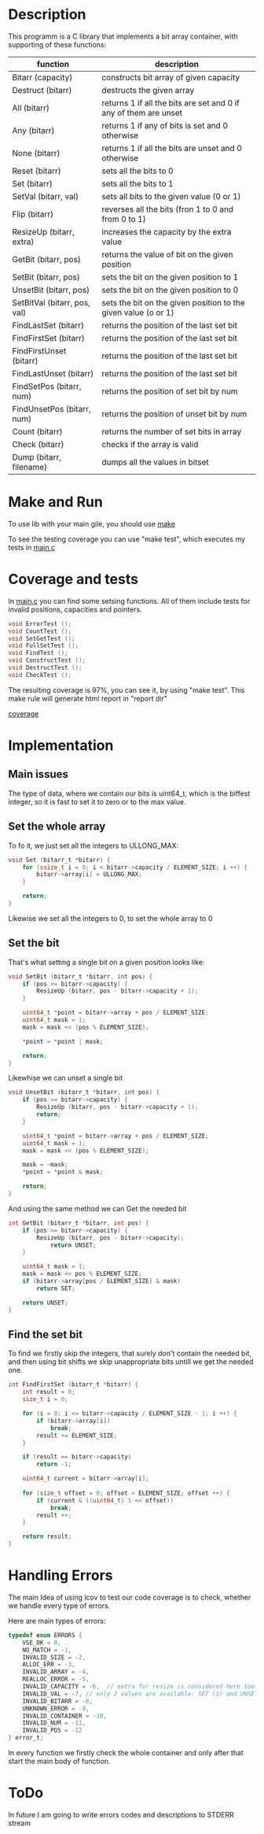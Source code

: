 # Description

This programm is a C library that implements a bit array container, with supporting of these functions:

| function| description                            													|
|-----|---------------------------------------------------------------------------------------------|
|  Bitarr (capacity)			| constructs bit array of given capacity							|
|  Destruct (bitarr)			| destructs the given array 										|
|  All (bitarr) 				| returns 1 if all the bits are set and 0 if any of them are unset	|
|  Any (bitarr) 				| returns 1 if any of bits is set and 0 otherwise					|
|  None (bitarr)				| returns 1 if all the bits are unset and 0 otherwise				|
|  Reset (bitarr)				| sets all the bits to 0											|
|  Set (bitarr)					| sets all the bits to 1											|
|  SetVal (bitarr, val)			| sets all bits to the given value (0 or 1)							|
|  Flip (bitarr)				| reverses all the bits (fron 1 to 0 and from 0 to 1)				|
|  ResizeUp (bitarr, extra)		| increases the capacity by the extra value							|
|  GetBit (bitarr, pos)			| returns the value of bit on the given position					|
|  SetBit (bitarr, pos)			| sets the bit on the given position to 1							|
|  UnsetBit (bitarr, pos)		| sets the bit on the given position to 0							|
|  SetBitVal (bitarr, pos, val)	| sets the bit on the given position to the given value (o or 1)	|
|  FindLastSet (bitarr)			| returns the position of the last set bit							|
|  FindFirstSet (bitarr)		| returns the position of the last set bit							|
|  FindFirstUnset (bitarr)		| returns the position of the last set bit							|
|  FindLastUnset (bitarr) 		| returns the position of the last set bit							|
|  FindSetPos (bitarr, num)		| returns the position of set bit by num							|
|  FindUnsetPos (bitarr, num)	| returns the position of unset bit by num							|
|  Count (bitarr)				| returns the number of set bits in array							|
|  Check (bitarr)				| checks if the array is valid										|
|  Dump (bitarr, filename)		| dumps all the values in bitset									|


# Make and Run

To use lib with your main gile, you should use [make](https://github.com/krutoi-muzhik/BitSet/blob/main/Makefile)

To see the testing coverage you can use "make test", which executes my tests in [main.c](https://github.com/krutoi-muzhik/BitSet/blob/main/main.c)

# Coverage and tests

In [main.c](https://github.com/krutoi-muzhik/BitSet/blob/main/main.c) you can find some setsing functions. All of them include tests for invalid positions, capacities and pointers.

```C
void ErrorTest ();
void CountTest ();
void SetGetTest ();
void FullSetTest ();
void FindTest ();
void ConstructTest ();
void DestructTest ();
void CheckTest ();
```

The resulting coverage is 97%, you can see it, by using "make test". This make rule will generate html report in "report dir"

[coverage](https://github.com/krutoi-muzhik/BitSet/blob/main/img/coverage.png)

# Implementation

## Main issues

The type of data, where we contain our bits is uint64_t, which is the biffest integer, so it is fast to set it to zero or to the max value.

## Set the whole array

To fo it, we just set all the integers to ULLONG_MAX:

```C
void Set (bitarr_t *bitarr) {
	for (ssize_t i = 0; i < bitarr->capacity / ELEMENT_SIZE; i ++) {
		bitarr->array[i] = ULLONG_MAX;
	}

	return;
}
```

Likewise we set all the integers to 0, to set the whole array to 0

## Set the bit

That's what setting a single bit on a given position looks like:

```C
void SetBit (bitarr_t *bitarr, int pos) {
	if (pos >= bitarr->capacity) {
		ResizeUp (bitarr, pos - bitarr->capacity + 1);
	}

	uint64_t *point = bitarr->array + pos / ELEMENT_SIZE; 
	uint64_t mask = 1;
	mask = mask << (pos % ELEMENT_SIZE);

	*point = *point | mask;

	return;
}
```

Likewhise we can unset a single bit

```C
void UnsetBit (bitarr_t *bitarr, int pos) {
	if (pos >= bitarr->capacity) {
		ResizeUp (bitarr, pos - bitarr->capacity + 1);
		return;
	}

	uint64_t *point = bitarr->array + pos / ELEMENT_SIZE; 
	uint64_t mask = 1;
	mask = mask << (pos % ELEMENT_SIZE);

	mask = ~mask;
	*point = *point & mask;

	return;
}
```

And using the same method we can Get the needed bit

```C
int GetBit (bitarr_t *bitarr, int pos) {
	if (pos >= bitarr->capacity) {
		ResizeUp (bitarr, pos - bitarr->capacity);
			return UNSET;
	}

	uint64_t mask = 1;
	mask = mask << pos % ELEMENT_SIZE;
	if (bitarr->array[pos / ELEMENT_SIZE] & mask)
		return SET;

	return UNSET;
}
```

## Find the set bit

To find we firstly skip the integers, that surely don't contain the needed bit, and then using bit shifts we skip unappropriate bits untill we get the needed one.

```C
int FindFirstSet (bitarr_t *bitarr) {
	int result = 0;
	size_t i = 0;

	for (i = 0; i <= bitarr->capacity / ELEMENT_SIZE - 1; i ++) {
		if (bitarr->array[i])
			break;
		result += ELEMENT_SIZE;
	}

	if (result == bitarr->capacity)
		return -1;

	uint64_t current = bitarr->array[i];
	
	for (size_t offset = 0; offset < ELEMENT_SIZE; offset ++) {
		if (current & ((uint64_t) 1 << offset))
			break;
		result ++;
	}

	return result;
}
```

# Handling Errors

The main Idea of using lcov to test our code coverage is to check, whether we handle every type of errors.

Here are main types of errors:

```C
typedef enum ERRORS {
	VSE_OK = 0,
	NO_MATCH = -1,
	INVALID_SIZE = -2,
	ALLOC_ERR = -3,
	INVALID_ARRAY = -4,
	REALLOC_ERROR = -5,
	INVALID_CAPACITY = -6,	// extra for resize is considered here too
	INVALID_VAL = -7, // only 2 values are available: SET (1) and UNSET (0)
	INVALID_BITARR = -8,
	UNKNOWN_ERROR = -9,
	INVALID_CONTAINER = -10,
	INVALID_NUM = -11,
	INVALID_POS = -12
} error_t;
```

In every function we firstly check the whole container and only after that start the main body of function.

# ToDo

In future I am going to write errors codes and descriptions to STDERR stream